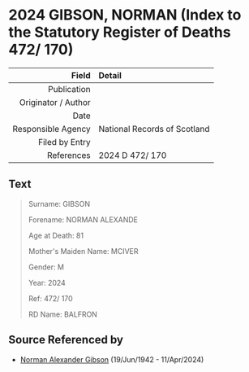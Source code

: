 ﻿---
layout: page
permalink: /sources/s49855360
---

# 2024 GIBSON, NORMAN (Index to the Statutory Register of Deaths 472/ 170)

Field | Detail
---:|:---
Publication | 
Originator / Author | 
Date | 
Responsible Agency | National Records of Scotland
Filed by Entry | 
References | 2024 D 472/ 170

## Text

> Surname: GIBSON
>
> Forename: NORMAN ALEXANDE
>
> Age at Death: 81
>
> Mother's Maiden Name: MCIVER
>
> Gender: M
>
> Year: 2024
>
> Ref: 472/ 170
>
> RD Name: BALFRON
>

## Source Referenced by

* [Norman Alexander Gibson](../people/@86606770@-norman-alexander-gibson-b1942-6-19-d2024-4-11.md) (19/Jun/1942 - 11/Apr/2024)
